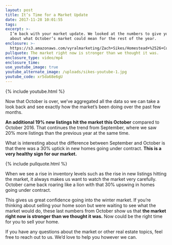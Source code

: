 ```yaml
---
layout: post
title: It’s Time for a Market Update
date: 2017-11-28 10:01:55
tags:
excerpt: >-
  I’m back with your market update. We looked at the numbers to give you an idea
  about what October’s market could mean for the rest of the year.
enclosure: >-
  https://s3.amazonaws.com/vyralmarketing/Zach+Sikes/Homestead+%2526+Co-+Its+Time+for+a+Market+Update.mp4
pullquote: The market right now is stronger than we thought it was.
enclosure_type: video/mp4
enclosure_time:
use_youtube_image: true
youtube_alternate_image: /uploads/sikes-youtube-1.jpg
youtube_code: xr5da68e6gU
---
```



{% include youtube.html %}

Now that October is over, we’ve aggregated all the data so we can take a look back and see exactly how the market’s been doing over the past few months.

**An additional 19% new listings hit the market this October** compared to October 2016. That continues the trend from September, where we saw 20% more listings than the previous year at the same time.

What is interesting about the difference between September and October is that there was a 30% uptick in new homes going under contract. **This is a very healthy sign for our market.**

{% include pullquote.html %}

When we see a rise in inventory levels such as the rise in new listings hitting the market, it always makes us want to watch the market very carefully. October came back roaring like a lion with that 30% upswing in homes going under contract.

This gives us great confidence going into the winter market. If you’re thinking about selling your home soon but were waiting to see what the market would do, these last numbers from October show us that **the market right now is stronger than we thought it was.** Now could be the right time for you to sell your home.

If you have any questions about the market or other real estate topics, feel free to reach out to us. We’d love to help you however we can.